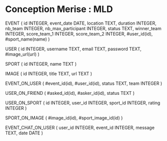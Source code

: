 # Conception Merise : MLD

<!-- winner_team -> 0: exeaco, 1: winners, 2: loosers -->
EVENT (
    id INTEGER,
    event_date DATE,
    location TEXT,
    duration INTEGER,
    nb_team INTEGER,
    nb_max_participant INTEGER,
    status TEXT,
    winner_team INTEGER,
    score_team_1 INTEGER,
    score_team_2 INTEGER,
    #user_id(id),
    #sport_name(name)
)

USER (
    id INTEGER,
    username TEXT,
    email TEXT,
    password TEXT,
    #image_url(url)
)

SPORT (
    id INTEGER,
    name TEXT
)

IMAGE (
    id INTEGER,
    title TEXT,
    url TEXT
)

<!-- Convertion : JOUER, 1N EVENT, 0N USER -->
EVENT_ON_USER (
    #event_id(id),
    #user_id(id),
    status TEXT,
    team INTEGER
)

<!-- Convertion : AJOUTER_EN_AMI, 0N USER, 0N USER -->
USER_ON_FRIEND (
    #asked_id(id),
    #asker_id(id),
    status TEXT
)

<!-- Convertion : MAITRISER, 0N SPORT, 0N USER -->
USER_ON_SPORT (
    id INTEGER,
    user_id INTEGER,
    sport_id INTEGER,
    rating INTEGER
)

<!-- Convertion : DETENIR, 0N IMAGE, 1N SPORT -->
SPORT_ON_IMAGE (
    #image_id(id),
    #sport_image_id(id)
)

<!-- Convertion : DISCUTER, 0N EVENT, 0N USER -->
EVENT_CHAT_ON_USER (
    user_id INTEGER,
    event_id INTEGER,
    message TEXT,
    date DATE
)
